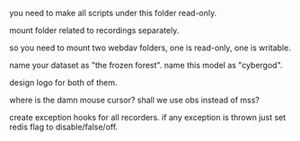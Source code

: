 you need to make all scripts under this folder read-only.

mount folder related to recordings separately.

so you need to mount two webdav folders, one is read-only, one is writable.

name your dataset as "the frozen forest". name this model as "cybergod".

design logo for both of them.

where is the damn mouse cursor? shall we use obs instead of mss?

create exception hooks for all recorders. if any exception is thrown just set redis flag to disable/false/off.